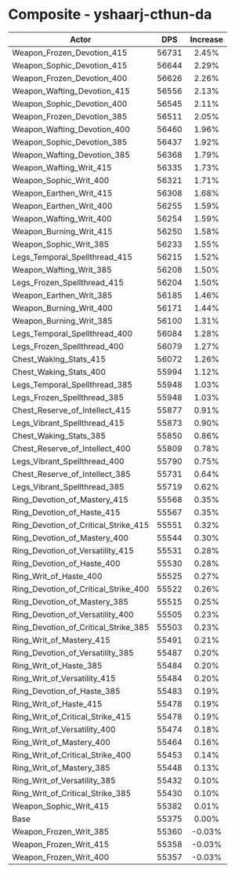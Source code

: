 # Composite - yshaarj-cthun-da
| Actor | DPS | Increase |
|---|:---:|:---:|
|Weapon_Frozen_Devotion_415|56731|2.45%|
|Weapon_Sophic_Devotion_415|56644|2.29%|
|Weapon_Frozen_Devotion_400|56626|2.26%|
|Weapon_Wafting_Devotion_415|56556|2.13%|
|Weapon_Sophic_Devotion_400|56545|2.11%|
|Weapon_Frozen_Devotion_385|56511|2.05%|
|Weapon_Wafting_Devotion_400|56460|1.96%|
|Weapon_Sophic_Devotion_385|56437|1.92%|
|Weapon_Wafting_Devotion_385|56368|1.79%|
|Weapon_Wafting_Writ_415|56335|1.73%|
|Weapon_Sophic_Writ_400|56321|1.71%|
|Weapon_Earthen_Writ_415|56308|1.68%|
|Weapon_Earthen_Writ_400|56255|1.59%|
|Weapon_Wafting_Writ_400|56254|1.59%|
|Weapon_Burning_Writ_415|56250|1.58%|
|Weapon_Sophic_Writ_385|56233|1.55%|
|Legs_Temporal_Spellthread_415|56215|1.52%|
|Weapon_Wafting_Writ_385|56208|1.50%|
|Legs_Frozen_Spellthread_415|56204|1.50%|
|Weapon_Earthen_Writ_385|56185|1.46%|
|Weapon_Burning_Writ_400|56171|1.44%|
|Weapon_Burning_Writ_385|56100|1.31%|
|Legs_Temporal_Spellthread_400|56084|1.28%|
|Legs_Frozen_Spellthread_400|56079|1.27%|
|Chest_Waking_Stats_415|56072|1.26%|
|Chest_Waking_Stats_400|55994|1.12%|
|Legs_Temporal_Spellthread_385|55948|1.03%|
|Legs_Frozen_Spellthread_385|55948|1.03%|
|Chest_Reserve_of_Intellect_415|55877|0.91%|
|Legs_Vibrant_Spellthread_415|55873|0.90%|
|Chest_Waking_Stats_385|55850|0.86%|
|Chest_Reserve_of_Intellect_400|55809|0.78%|
|Legs_Vibrant_Spellthread_400|55790|0.75%|
|Chest_Reserve_of_Intellect_385|55731|0.64%|
|Legs_Vibrant_Spellthread_385|55719|0.62%|
|Ring_Devotion_of_Mastery_415|55568|0.35%|
|Ring_Devotion_of_Haste_415|55567|0.35%|
|Ring_Devotion_of_Critical_Strike_415|55551|0.32%|
|Ring_Devotion_of_Mastery_400|55544|0.30%|
|Ring_Devotion_of_Versatility_415|55531|0.28%|
|Ring_Devotion_of_Haste_400|55530|0.28%|
|Ring_Writ_of_Haste_400|55525|0.27%|
|Ring_Devotion_of_Critical_Strike_400|55522|0.26%|
|Ring_Devotion_of_Mastery_385|55515|0.25%|
|Ring_Devotion_of_Versatility_400|55505|0.23%|
|Ring_Devotion_of_Critical_Strike_385|55503|0.23%|
|Ring_Writ_of_Mastery_415|55491|0.21%|
|Ring_Devotion_of_Versatility_385|55487|0.20%|
|Ring_Writ_of_Haste_385|55484|0.20%|
|Ring_Writ_of_Versatility_415|55484|0.20%|
|Ring_Devotion_of_Haste_385|55483|0.19%|
|Ring_Writ_of_Haste_415|55478|0.19%|
|Ring_Writ_of_Critical_Strike_415|55478|0.19%|
|Ring_Writ_of_Versatility_400|55474|0.18%|
|Ring_Writ_of_Mastery_400|55464|0.16%|
|Ring_Writ_of_Critical_Strike_400|55453|0.14%|
|Ring_Writ_of_Mastery_385|55448|0.13%|
|Ring_Writ_of_Versatility_385|55432|0.10%|
|Ring_Writ_of_Critical_Strike_385|55430|0.10%|
|Weapon_Sophic_Writ_415|55382|0.01%|
|Base|55375|0.00%|
|Weapon_Frozen_Writ_385|55360|-0.03%|
|Weapon_Frozen_Writ_415|55358|-0.03%|
|Weapon_Frozen_Writ_400|55357|-0.03%|
